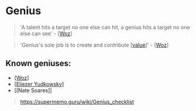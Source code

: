 # Genius

> 'A talent hits a target no one else can hit, a genius hits a target no one else can see' - [[Woz]]

> 'Genius's sole job is to create and contribute [[value]]' - [[Woz]]



## Known geniuses:
- [[Woz]] 
- [[Eliezer Yudkowsky]]
- [[Nate Soares]]


> https://supermemo.guru/wiki/Genius_checklist 

[//begin]: # "Autogenerated link references for markdown compatibility"
[Woz]: Woz "Woz"
[value]: value "Value"
[Eliezer Yudkowsky]: eliezer-yudkowsky "Eliezer Yudkowsky"
[//end]: # "Autogenerated link references" 
